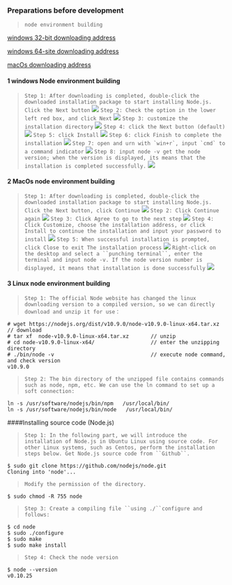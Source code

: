 ### Preparations before development
> ```node environment building```

[windows 32-bit downloading address](https://npmmirror.com/mirrors/node/v16.13.2/node-v16.13.2-x86.msi)

[windows 64-site downloading address](https://npmmirror.com/mirrors/node/v16.13.2/node-v16.13.2-x64.msi)

[macOs downloading address](https://npmmirror.com/mirrors/node/v16.13.2/node-v16.13.2.pkg)

#### 1 windows Node environment building
> ```Step 1: After downloading is completed, double-click the downloaded installation package to start installing Node.js. Click the Next button```
![](../resourse/11-ApplicationBaseJavaScript/win1.png)
> ```Step 2: Check the option in the lower left red box, and click Next```
![](../resourse/11-ApplicationBaseJavaScript/win2.png)
> ```Step 3: customize the installation directory```
![](../resourse/11-ApplicationBaseJavaScript/win3.png)
> ```Step 4: click the Next button (default)```
![](../resourse/11-ApplicationBaseJavaScript/win4.png)
> ```Step 5: click Install```
![](../resourse/11-ApplicationBaseJavaScript/win5.png)
> ```Step 6: click Finish to complete the installation```
![](../resourse/11-ApplicationBaseJavaScript/win6.png)
> ```Step 7: open and urn with `win+r`, input `cmd` to a command indicator```
![](../resourse/11-ApplicationBaseJavaScript/cmd.png)
> ```Step 8: input node -v get the node version; when the version is displayed, its means that the installation is completed successfully.```
![](../resourse/11-ApplicationBaseJavaScript/version.png)

#### 2 MacOs node environment building
> ```Step 1: After downloading is completed, double-click the downloaded installation package to start installing Node.js. Click the Next button, click Continue```
![](../resourse/11-ApplicationBaseJavaScript/mac1.png)
> ```Step 2: Click Continue again```
![](../resourse/11-ApplicationBaseJavaScript/mac2.png)
> ```Step 3: Click Agree to go to the next step```
![](../resourse/11-ApplicationBaseJavaScript/mac3.png)
> ```Step 4: Click Customize, choose the installation address, or click Install to continue the installation and input your password to install```
![](../resourse/11-ApplicationBaseJavaScript/mac4.png)
> ```Step 5: When successful installation is prompted, click Close to exit The installation process```
![](../resourse/11-ApplicationBaseJavaScript/mac5.png)
> ```Right-click on the desktop and select a ``punching terminal``, enter the terminal and input node -v. If the node version number is displayed, it means that installation is done successfully```
![](../resourse/11-ApplicationBaseJavaScript/mac6.png)

#### 3 Linux node environment building
> ```Step 1: The official Node website has changed the linux downloading version to a compiled version, so we can directly download and unzip it for use：```
```
# wget https://nodejs.org/dist/v10.9.0/node-v10.9.0-linux-x64.tar.xz    // download
# tar xf  node-v10.9.0-linux-x64.tar.xz       // unzip
# cd node-v10.9.0-linux-x64/                  // enter the unzipping directory
# ./bin/node -v                               // execute node command, and check version
v10.9.0
```
> ```Step 2: The bin directory of the unzipped file contains commands such as node, npm, etc. We can use the ln command to set up a soft connection:```
```
ln -s /usr/software/nodejs/bin/npm   /usr/local/bin/ 
ln -s /usr/software/nodejs/bin/node   /usr/local/bin/
```
####Installing source code (Node.js)
> ```Step 1: In the following part, we will introduce the installation of Node.js in Ubuntu Linux using source code. For other Linux systems, such as Centos, perform the installation steps below. Get Node.js source code from ``Github``.```
```
$ sudo git clone https://github.com/nodejs/node.git
Cloning into 'node'...
```
> ```Modify the permission of the directory.```
```
$ sudo chmod -R 755 node
```
> ```Step 3: Create a compiling file ``using ./``configure and follows:```
```
$ cd node
$ sudo ./configure
$ sudo make
$ sudo make install
```
> ```Step 4: Check the node version```
```
$ node --version
v0.10.25
```